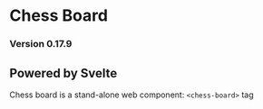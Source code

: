 # Chess Board

### Version 0.17.9
  

## Powered by Svelte

  

Chess board is a stand-alone web component: `<chess-board>` tag
<!--stackedit_data:
eyJoaXN0b3J5IjpbMTYxMDkxMDA5OSwtMTA0NTEwODg0OCwxNj
UxMTQ4MTg4XX0=
-->